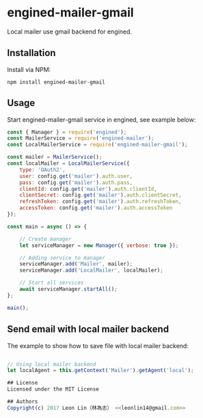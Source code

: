 # engined-mailer-gmail

Local mailer use gmail backend for engined.


## Installation

Install via NPM:

```shell
npm install engined-mailer-gmail
```

## Usage

Start engined-mailer-gmail service in engined, see example below:

```javascript
const { Manager } = require('engined');
const MailerService = require('engined-mailer');
const LocalMailerService = require('engined-mailer-gmail');

const mailer = MailerService();
const localMailer = LocalMailerService({
	type: 'OAuth2',
    user: config.get('mailer').auth.user,
	pass: config.get('mailer').auth.pass,
	clientId: config.get('mailer').auth.clientId,
	clientSecret: config.get('mailer').auth.clientSecret,
	refreshToken: config.get('mailer').auth.refreshToken,
    accessToken: config.get('mailer').auth.accessToken
});

const main = async () => {

	// Create manager
	let serviceManager = new Manager({ verbose: true });

	// Adding service to manager
	serviceManager.add('Mailer', mailer);
	serviceManager.add('LocalMailer', localMailer);

	// Start all services
	await serviceManager.startAll();
};

main();
```

## Send email with local mailer backend

The example to show how to save file with local mailer backend:

```javascript

// Using local mailer backend
let localAgent = this.getContext('Mailer').getAgent('local');

## License
Licensed under the MIT License

## Authors
Copyright(c) 2017 Leon Lin（林為志） <<leonlin14@gmail.com>>
